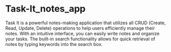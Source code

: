 # Task-It_notes_app
Task It is a powerful notes-making application that utilizes all CRUD (Create, Read, Update, Delete) operations to help users efficiently manage their notes. With an intuitive interface, you can easily write notes and organize your tasks. The built-in search functionality allows for quick retrieval of notes by typing keywords into the search box.
